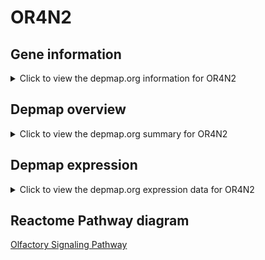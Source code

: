 <h1>OR4N2</h1>

<h2>Gene information</h2>
<details>
  <summary>Click to view the depmap.org information for OR4N2</summary>
  <iframe src="https://depmap.org/portal/gene/OR4N2?tab=about" style="border:none;width:100%;height:800px"></iframe>
</details>

<h2>Depmap overview</h2>
<details>
  <summary>Click to view the depmap.org summary for OR4N2</summary>
  <iframe src="https://depmap.org/portal/gene/OR4N2?tab=overview" style="border:none;width:100%;height:800px"></iframe>
</details>

<h2>Depmap expression</h2>
<details>
  <summary>Click to view the depmap.org expression data for OR4N2</summary>
  <iframe src="https://depmap.org/portal/gene/OR4N2?tab=characterization" style="border:none;width:100%;height:800px"></iframe>
</details>



<h2>Reactome Pathway diagram</h2>
<a href="https://reactome.org/PathwayBrowser/#/R-HSA-381753" target="_BLANK">Olfactory Signaling Pathway</a>



